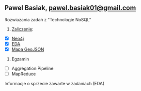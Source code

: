 ## Pawel Basiak, pawel.basiak01@gmail.com

Rozwiazania zadań z "Technologie NoSQL"

1. [Zaliczenie](zad2/readme.md):
 - [x] [Neo4j](https://github.com/pbasiak/neo4j-database)
 - [x] [EDA](zad2/readme.md)
 - [x] [Mapa GeoJSON](https://github.com/pbasiak/pbnosql/blob/master/zad2/mapa.geojson)
1. Egzamin
 - [ ] Aggregation Pipeline
 - [ ] MapReduce

Informacje o sprzecie zawarte w zadaniach (EDA)

